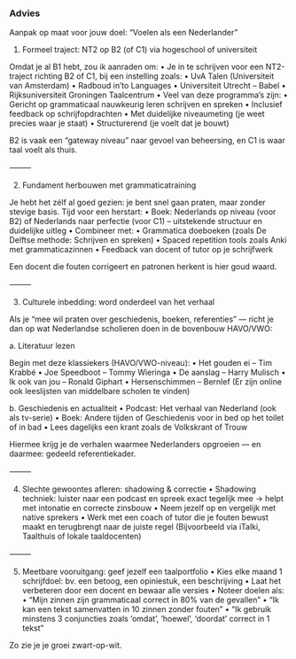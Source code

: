 
### Advies

Aanpak op maat voor jouw doel: “Voelen als een Nederlander”

1. Formeel traject: NT2 op B2 (of C1) via hogeschool of universiteit

Omdat je al B1 hebt, zou ik aanraden om:
	•	Je in te schrijven voor een NT2-traject richting B2 of C1, bij een instelling zoals:
	•	UvA Talen (Universiteit van Amsterdam)
	•	Radboud in’to Languages
	•	Universiteit Utrecht – Babel
	•	Rijksuniversiteit Groningen Taalcentrum
	•	Veel van deze programma’s zijn:
	•	Gericht op grammaticaal nauwkeurig leren schrijven en spreken
	•	Inclusief feedback op schrijfopdrachten
	•	Met duidelijke niveaumeting (je weet precies waar je staat)
	•	Structurerend (je voelt dat je bouwt)

B2 is vaak een “gateway niveau” naar gevoel van beheersing, en C1 is waar taal voelt als thuis.

⸻

2. Fundament herbouwen met grammaticatraining

Je hebt het zélf al goed gezien: je bent snel gaan praten, maar zonder stevige basis. Tijd voor een herstart:
	•	Boek: Nederlands op niveau (voor B2) of Nederlands naar perfectie (voor C1) – uitstekende structuur en duidelijke uitleg
	•	Combineer met:
	•	Grammatica doeboeken (zoals De Delftse methode: Schrijven en spreken)
	•	Spaced repetition tools zoals Anki met grammaticazinnen
	•	Feedback van docent of tutor op je schrijfwerk

Een docent die fouten corrigeert en patronen herkent is hier goud waard.

⸻

3. Culturele inbedding: word onderdeel van het verhaal

Als je “mee wil praten over geschiedenis, boeken, referenties” — richt je dan op wat Nederlandse scholieren doen in de bovenbouw HAVO/VWO:

a. Literatuur lezen

Begin met deze klassiekers (HAVO/VWO-niveau):
	•	Het gouden ei – Tim Krabbé
	•	Joe Speedboot – Tommy Wieringa
	•	De aanslag – Harry Mulisch
	•	Ik ook van jou – Ronald Giphart
	•	Hersenschimmen – Bernlef
(Er zijn online ook leeslijsten van middelbare scholen te vinden)

b. Geschiedenis en actualiteit
	•	Podcast: Het verhaal van Nederland (ook als tv-serie)
	•	Boek: Andere tijden of Geschiedenis voor in bed op het toilet of in bad
	•	Lees dagelijks een krant zoals de Volkskrant of Trouw

Hiermee krijg je de verhalen waarmee Nederlanders opgroeien — en daarmee: gedeeld referentiekader.

⸻

4. Slechte gewoontes afleren: shadowing & correctie
	•	Shadowing techniek: luister naar een podcast en spreek exact tegelijk mee → helpt met intonatie en correcte zinsbouw
	•	Neem jezelf op en vergelijk met native sprekers
	•	Werk met een coach of tutor die je fouten bewust maakt en terugbrengt naar de juiste regel
(Bijvoorbeeld via iTalki, Taalthuis of lokale taaldocenten)

⸻

5. Meetbare vooruitgang: geef jezelf een taalportfolio
	•	Kies elke maand 1 schrijfdoel: bv. een betoog, een opiniestuk, een beschrijving
	•	Laat het verbeteren door een docent en bewaar alle versies
	•	Noteer doelen als:
	•	“Mijn zinnen zijn grammaticaal correct in 80% van de gevallen”
	•	“Ik kan een tekst samenvatten in 10 zinnen zonder fouten”
	•	“Ik gebruik minstens 3 conjuncties zoals ‘omdat’, ‘hoewel’, ‘doordat’ correct in 1 tekst”

Zo zie je je groei zwart-op-wit.
